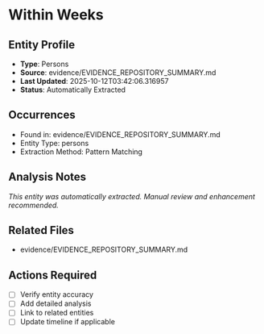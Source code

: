# Within Weeks

## Entity Profile
- **Type**: Persons
- **Source**: evidence/EVIDENCE_REPOSITORY_SUMMARY.md
- **Last Updated**: 2025-10-12T03:42:06.316957
- **Status**: Automatically Extracted

## Occurrences
- Found in: evidence/EVIDENCE_REPOSITORY_SUMMARY.md
- Entity Type: persons
- Extraction Method: Pattern Matching

## Analysis Notes
*This entity was automatically extracted. Manual review and enhancement recommended.*

## Related Files
- evidence/EVIDENCE_REPOSITORY_SUMMARY.md

## Actions Required
- [ ] Verify entity accuracy
- [ ] Add detailed analysis
- [ ] Link to related entities
- [ ] Update timeline if applicable
